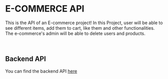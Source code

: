 # E-COMMERCE API
<p>This is the API of an E-commerce project! In this Project, user will be able to see different items, add them to cart, like them and other functionalities. The e-commerce's admin will be able to delete users and products.</p> <br/>

## Backend API
You can find the backend API [here](https://github.com/vinicgoulart/ecommerceapi)